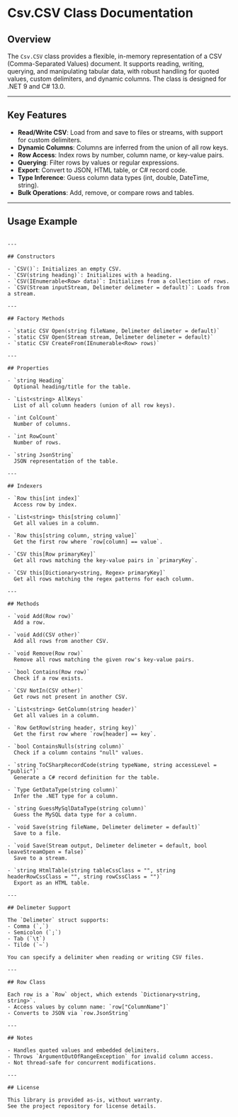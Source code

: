 ﻿# Csv.CSV Class Documentation

## Overview

The `Csv.CSV` class provides a flexible, in-memory representation of a CSV (Comma-Separated Values) document. It supports reading, writing, querying, and manipulating tabular data, with robust handling for quoted values, custom delimiters, and dynamic columns. The class is designed for .NET 9 and C# 13.0.

---

## Key Features

- **Read/Write CSV**: Load from and save to files or streams, with support for custom delimiters.
- **Dynamic Columns**: Columns are inferred from the union of all row keys.
- **Row Access**: Index rows by number, column name, or key-value pairs.
- **Querying**: Filter rows by values or regular expressions.
- **Export**: Convert to JSON, HTML table, or C# record code.
- **Type Inference**: Guess column data types (int, double, DateTime, string).
- **Bulk Operations**: Add, remove, or compare rows and tables.

---

## Usage Example

````````

---

## Constructors

- `CSV()`: Initializes an empty CSV.
- `CSV(string heading)`: Initializes with a heading.
- `CSV(IEnumerable<Row> data)`: Initializes from a collection of rows.
- `CSV(Stream inputStream, Delimeter delimeter = default)`: Loads from a stream.

---

## Factory Methods

- `static CSV Open(string fileName, Delimeter delimeter = default)`
- `static CSV Open(Stream stream, Delimeter delimeter = default)`
- `static CSV CreateFrom(IEnumerable<Row> rows)`

---

## Properties

- `string Heading`  
  Optional heading/title for the table.

- `List<string> AllKeys`  
  List of all column headers (union of all row keys).

- `int ColCount`  
  Number of columns.

- `int RowCount`  
  Number of rows.

- `string JsonString`  
  JSON representation of the table.

---

## Indexers

- `Row this[int index]`  
  Access row by index.

- `List<string> this[string column]`  
  Get all values in a column.

- `Row this[string column, string value]`  
  Get the first row where `row[column] == value`.

- `CSV this[Row primaryKey]`  
  Get all rows matching the key-value pairs in `primaryKey`.

- `CSV this[Dictionary<string, Regex> primaryKey]`  
  Get all rows matching the regex patterns for each column.

---

## Methods

- `void Add(Row row)`  
  Add a row.

- `void Add(CSV other)`  
  Add all rows from another CSV.

- `void Remove(Row row)`  
  Remove all rows matching the given row's key-value pairs.

- `bool Contains(Row row)`  
  Check if a row exists.

- `CSV NotIn(CSV other)`  
  Get rows not present in another CSV.

- `List<string> GetColumn(string header)`  
  Get all values in a column.

- `Row GetRow(string header, string key)`  
  Get the first row where `row[header] == key`.

- `bool ContainsNulls(string column)`  
  Check if a column contains "null" values.

- `string ToCSharpRecordCode(string typeName, string accessLevel = "public")`  
  Generate a C# record definition for the table.

- `Type GetDataType(string column)`  
  Infer the .NET type for a column.

- `string GuessMySqlDataType(string column)`  
  Guess the MySQL data type for a column.

- `void Save(string fileName, Delimeter delimeter = default)`  
  Save to a file.

- `void Save(Stream output, Delimeter delimeter = default, bool leaveStreamOpen = false)`  
  Save to a stream.

- `string HtmlTable(string tableCssClass = "", string headerRowCssClass = "", string rowCssClass = "")`  
  Export as an HTML table.

---

## Delimeter Support

The `Delimeter` struct supports:
- Comma (`,`)
- Semicolon (`;`)
- Tab (`\t`)
- Tilde (`~`)

You can specify a delimiter when reading or writing CSV files.

---

## Row Class

Each row is a `Row` object, which extends `Dictionary<string, string>`.  
- Access values by column name: `row["ColumnName"]`
- Converts to JSON via `row.JsonString`

---

## Notes

- Handles quoted values and embedded delimiters.
- Throws `ArgumentOutOfRangeException` for invalid column access.
- Not thread-safe for concurrent modifications.

---

## License

This library is provided as-is, without warranty.  
See the project repository for license details.
